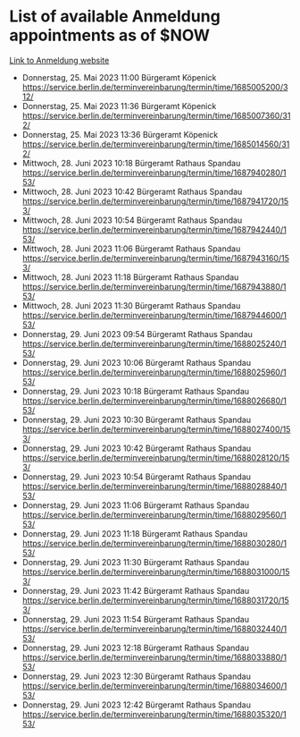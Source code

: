 # List of available Anmeldung appointments as of $NOW
[Link to Anmeldung website](https://service.berlin.de/terminvereinbarung/termin/tag.php?termin=1&anliegen[]=120686&dienstleisterlist=122210,122217,327316,122219,327312,122227,327314,122231,327346,122243,327348,122254,122252,329742,122260,329745,122262,329748,122271,327278,122273,327274,122277,327276,330436,122280,327294,122282,327290,122284,327292,122291,327270,122285,327266,122286,327264,122296,327268,150230,329760,122297,327286,122294,327284,122312,329763,122314,329775,122304,327330,122311,327334,122309,327332,317869,122281,327352,122279,329772,122283,122276,327324,122274,327326,122267,329766,122246,327318,122251,327320,122257,327322,122208,327298,122226,327300&herkunft=http%3A%2F%2Fservice.berlin.de%2Fdienstleistung%2F120686%2F)
- Donnerstag, 25. Mai 2023 11:00 Bürgeramt Köpenick https://service.berlin.de/terminvereinbarung/termin/time/1685005200/312/
- Donnerstag, 25. Mai 2023 11:36 Bürgeramt Köpenick https://service.berlin.de/terminvereinbarung/termin/time/1685007360/312/
- Donnerstag, 25. Mai 2023 13:36 Bürgeramt Köpenick https://service.berlin.de/terminvereinbarung/termin/time/1685014560/312/
- Mittwoch, 28. Juni 2023 10:18 Bürgeramt Rathaus Spandau https://service.berlin.de/terminvereinbarung/termin/time/1687940280/153/
- Mittwoch, 28. Juni 2023 10:42 Bürgeramt Rathaus Spandau https://service.berlin.de/terminvereinbarung/termin/time/1687941720/153/
- Mittwoch, 28. Juni 2023 10:54 Bürgeramt Rathaus Spandau https://service.berlin.de/terminvereinbarung/termin/time/1687942440/153/
- Mittwoch, 28. Juni 2023 11:06 Bürgeramt Rathaus Spandau https://service.berlin.de/terminvereinbarung/termin/time/1687943160/153/
- Mittwoch, 28. Juni 2023 11:18 Bürgeramt Rathaus Spandau https://service.berlin.de/terminvereinbarung/termin/time/1687943880/153/
- Mittwoch, 28. Juni 2023 11:30 Bürgeramt Rathaus Spandau https://service.berlin.de/terminvereinbarung/termin/time/1687944600/153/
- Donnerstag, 29. Juni 2023 09:54 Bürgeramt Rathaus Spandau https://service.berlin.de/terminvereinbarung/termin/time/1688025240/153/
- Donnerstag, 29. Juni 2023 10:06 Bürgeramt Rathaus Spandau https://service.berlin.de/terminvereinbarung/termin/time/1688025960/153/
- Donnerstag, 29. Juni 2023 10:18 Bürgeramt Rathaus Spandau https://service.berlin.de/terminvereinbarung/termin/time/1688026680/153/
- Donnerstag, 29. Juni 2023 10:30 Bürgeramt Rathaus Spandau https://service.berlin.de/terminvereinbarung/termin/time/1688027400/153/
- Donnerstag, 29. Juni 2023 10:42 Bürgeramt Rathaus Spandau https://service.berlin.de/terminvereinbarung/termin/time/1688028120/153/
- Donnerstag, 29. Juni 2023 10:54 Bürgeramt Rathaus Spandau https://service.berlin.de/terminvereinbarung/termin/time/1688028840/153/
- Donnerstag, 29. Juni 2023 11:06 Bürgeramt Rathaus Spandau https://service.berlin.de/terminvereinbarung/termin/time/1688029560/153/
- Donnerstag, 29. Juni 2023 11:18 Bürgeramt Rathaus Spandau https://service.berlin.de/terminvereinbarung/termin/time/1688030280/153/
- Donnerstag, 29. Juni 2023 11:30 Bürgeramt Rathaus Spandau https://service.berlin.de/terminvereinbarung/termin/time/1688031000/153/
- Donnerstag, 29. Juni 2023 11:42 Bürgeramt Rathaus Spandau https://service.berlin.de/terminvereinbarung/termin/time/1688031720/153/
- Donnerstag, 29. Juni 2023 11:54 Bürgeramt Rathaus Spandau https://service.berlin.de/terminvereinbarung/termin/time/1688032440/153/
- Donnerstag, 29. Juni 2023 12:18 Bürgeramt Rathaus Spandau https://service.berlin.de/terminvereinbarung/termin/time/1688033880/153/
- Donnerstag, 29. Juni 2023 12:30 Bürgeramt Rathaus Spandau https://service.berlin.de/terminvereinbarung/termin/time/1688034600/153/
- Donnerstag, 29. Juni 2023 12:42 Bürgeramt Rathaus Spandau https://service.berlin.de/terminvereinbarung/termin/time/1688035320/153/
